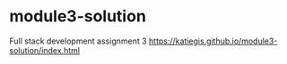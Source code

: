 # module3-solution
Full stack development assignment 3
https://katiegis.github.io/module3-solution/index.html

